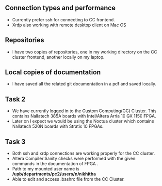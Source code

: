 ## Connection types and performance
- Currently prefer ssh for connecting to CC frontend.
- Xrdp also working with remote desktop client on Mac OS


## Repositories
- I have two copies of repositories, one in my working directory on the CC cluster frontend, another locally on my laptop.


## Local copies of documentation
- I have saved all the related  git documentation in a pdf and saved locally.

## Task 2
- We have currently logged in to the Custom Computing(CC) Cluster. This contains Nallatech 385A boards with Intel/Altera Arria 10 GX 1150 FPGA.  
- Later on I expect we would be using the Noctua cluster which contains Nallatech 520N boards with Stratix 10 FPGAs.

## Task 3
- Both ssh and xrdp connections are working properly for the CC cluster. 
- Altera Compiler Sanity checks were performed with the given commands in the documentation of FPGA .
- Path to my mounted user name is **/upb/departments/pc2/users/n/nikhitha**
- Able to edit and access .bashrc file from the CC Cluster.

